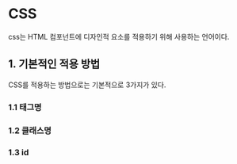 # CSS 

css는 HTML 컴포넌트에 디자인적 요소를 적용하기 위해 사용하는 언어이다.

## 1. 기본적인 적용 방법

CSS를 적용하는 방법으로는 기본적으로 3가지가 있다.

### 1.1 태그명


### 1.2 클래스명


### 1.3 id

